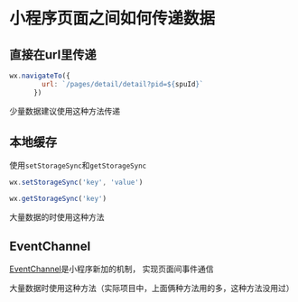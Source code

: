 # 小程序页面之间如何传递数据

## 直接在url里传递

```js
wx.navigateTo({
        url: `/pages/detail/detail?pid=${spuId}`
      })
```

少量数据建议使用这种方法传递

## 本地缓存

使用`setStorageSync`和`getStorageSync`

```js
wx.setStorageSync('key', 'value')

wx.getStorageSync('key')
```

大量数据的时使用这种方法

## EventChannel

[EventChannel](https://developers.weixin.qq.com/miniprogram/dev/api/route/EventChannel.html)是小程序新加的机制，
实现页面间事件通信

大量数据时使用这种方法（实际项目中，上面俩种方法用的多，这种方法没用过）
